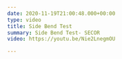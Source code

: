 ```yaml
---
date: 2020-11-19T21:00:48.000+00:00
type: video
title: Side Bend Test
summary: Side Bend Test- SECOR
video: https://youtu.be/Nie2LnegmOU

---
```

